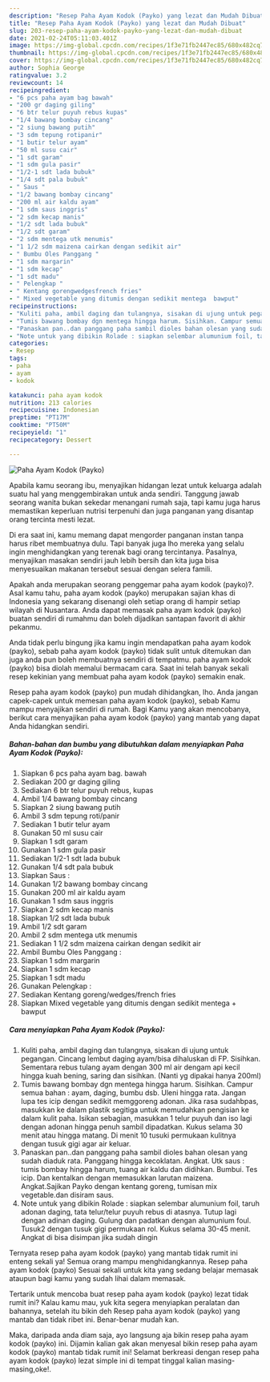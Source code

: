 ```yaml
---
description: "Resep Paha Ayam Kodok (Payko) yang lezat dan Mudah Dibuat"
title: "Resep Paha Ayam Kodok (Payko) yang lezat dan Mudah Dibuat"
slug: 203-resep-paha-ayam-kodok-payko-yang-lezat-dan-mudah-dibuat
date: 2021-02-24T05:11:03.401Z
image: https://img-global.cpcdn.com/recipes/1f3e71fb2447ec85/680x482cq70/paha-ayam-kodok-payko-foto-resep-utama.jpg
thumbnail: https://img-global.cpcdn.com/recipes/1f3e71fb2447ec85/680x482cq70/paha-ayam-kodok-payko-foto-resep-utama.jpg
cover: https://img-global.cpcdn.com/recipes/1f3e71fb2447ec85/680x482cq70/paha-ayam-kodok-payko-foto-resep-utama.jpg
author: Sophia George
ratingvalue: 3.2
reviewcount: 14
recipeingredient:
- "6 pcs paha ayam bag bawah"
- "200 gr daging giling"
- "6 btr telur puyuh rebus kupas"
- "1/4 bawang bombay cincang"
- "2 siung bawang putih"
- "3 sdm tepung rotipanir"
- "1 butir telur ayam"
- "50 ml susu cair"
- "1 sdt garam"
- "1 sdm gula pasir"
- "1/2-1 sdt lada bubuk"
- "1/4 sdt pala bubuk"
- " Saus "
- "1/2 bawang bombay cincang"
- "200 ml air kaldu ayam"
- "1 sdm saus inggris"
- "2 sdm kecap manis"
- "1/2 sdt lada bubuk"
- "1/2 sdt garam"
- "2 sdm mentega utk menumis"
- "1 1/2 sdm maizena cairkan dengan sedikit air"
- " Bumbu Oles Panggang "
- "1 sdm margarin"
- "1 sdm kecap"
- "1 sdt madu"
- " Pelengkap "
- " Kentang gorengwedgesfrench fries"
- " Mixed vegetable yang ditumis dengan sedikit mentega  bawput"
recipeinstructions:
- "Kuliti paha, ambil daging dan tulangnya, sisakan di ujung untuk pegangan. Cincang lembut daging ayam/bisa dihaluskan di FP. Sisihkan. Sementara rebus tulang ayam dengan 300 ml air dengam api kecil hingga kuah bening, saring dan sisihkan. (Nanti yg dipakai hanya 200ml)"
- "Tumis bawang bombay dgn mentega hingga harum. Sisihkan. Campur semua bahan : ayam, daging, bumbu dsb. Uleni hingga rata. Jangan lupa tes icip dengan sedikit memggoreng adonan. Jika rasa sudahbpas, masukkan ke dalam plastik segitiga untuk memudahkan pengisian ke dalam kulit paha. Isikan sebagian, masukkan 1 telur puyuh dan iso lagi dengan adonan hingga penuh sambil dipadatkan. Kukus selama 30 menit atau hingga matang. Di menit 10 tusuki permukaan kulitnya dengan tusuk gigi agar air keluar."
- "Panaskan pan..dan panggang paha sambil dioles bahan olesan yang sudah diaduk rata. Panggang hingga kecoklatan. Angkat. Utk saus : tumis bombay hingga harum, tuang air kaldu dan didihkan. Bumbui. Tes icip. Dan kentalkan dengan memasukkan larutan maizena. Angkat.Sajikan Payko dengan kentang goreng, tumisan mix vegetable.dan disiram saus."
- "Note untuk yang dibikin Rolade : siapkan selembar alumunium foil, taruh adonan daging, tata telur/telur puyuh rebus di atasnya. Tutup lagi dengan adinan daging. Gulung dan padatkan dengan alumunium foul. Tusuk2 dengan tusuk gigi permukaan rol. Kukus selama 30-45 menit. Angkat di bisa disimpan jika sudah dingin"
categories:
- Resep
tags:
- paha
- ayam
- kodok

katakunci: paha ayam kodok 
nutrition: 213 calories
recipecuisine: Indonesian
preptime: "PT17M"
cooktime: "PT50M"
recipeyield: "1"
recipecategory: Dessert

---
```



![Paha Ayam Kodok (Payko)](https://img-global.cpcdn.com/recipes/1f3e71fb2447ec85/680x482cq70/paha-ayam-kodok-payko-foto-resep-utama.jpg)

Apabila kamu seorang ibu, menyajikan hidangan lezat untuk keluarga adalah suatu hal yang menggembirakan untuk anda sendiri. Tanggung jawab seorang  wanita bukan sekedar menangani rumah saja, tapi kamu juga harus memastikan keperluan nutrisi terpenuhi dan juga panganan yang disantap orang tercinta mesti lezat.

Di era  saat ini, kamu memang dapat mengorder panganan instan tanpa harus ribet membuatnya dulu. Tapi banyak juga lho mereka yang selalu ingin menghidangkan yang terenak bagi orang tercintanya. Pasalnya, menyajikan masakan sendiri jauh lebih bersih dan kita juga bisa menyesuaikan makanan tersebut sesuai dengan selera famili. 



Apakah anda merupakan seorang penggemar paha ayam kodok (payko)?. Asal kamu tahu, paha ayam kodok (payko) merupakan sajian khas di Indonesia yang sekarang disenangi oleh setiap orang di hampir setiap wilayah di Nusantara. Anda dapat memasak paha ayam kodok (payko) buatan sendiri di rumahmu dan boleh dijadikan santapan favorit di akhir pekanmu.

Anda tidak perlu bingung jika kamu ingin mendapatkan paha ayam kodok (payko), sebab paha ayam kodok (payko) tidak sulit untuk ditemukan dan juga anda pun boleh membuatnya sendiri di tempatmu. paha ayam kodok (payko) bisa diolah memalui bermacam cara. Saat ini telah banyak sekali resep kekinian yang membuat paha ayam kodok (payko) semakin enak.

Resep paha ayam kodok (payko) pun mudah dihidangkan, lho. Anda jangan capek-capek untuk memesan paha ayam kodok (payko), sebab Kamu mampu menyajikan sendiri di rumah. Bagi Kamu yang akan mencobanya, berikut cara menyajikan paha ayam kodok (payko) yang mantab yang dapat Anda hidangkan sendiri.

<!--inarticleads1-->

##### Bahan-bahan dan bumbu yang dibutuhkan dalam menyiapkan Paha Ayam Kodok (Payko):

1. Siapkan 6 pcs paha ayam bag. bawah
1. Sediakan 200 gr daging giling
1. Sediakan 6 btr telur puyuh rebus, kupas
1. Ambil 1/4 bawang bombay cincang
1. Siapkan 2 siung bawang putih
1. Ambil 3 sdm tepung roti/panir
1. Sediakan 1 butir telur ayam
1. Gunakan 50 ml susu cair
1. Siapkan 1 sdt garam
1. Gunakan 1 sdm gula pasir
1. Sediakan 1/2-1 sdt lada bubuk
1. Gunakan 1/4 sdt pala bubuk
1. Siapkan  Saus :
1. Gunakan 1/2 bawang bombay cincang
1. Gunakan 200 ml air kaldu ayam
1. Gunakan 1 sdm saus inggris
1. Siapkan 2 sdm kecap manis
1. Siapkan 1/2 sdt lada bubuk
1. Ambil 1/2 sdt garam
1. Ambil 2 sdm mentega utk menumis
1. Sediakan 1 1/2 sdm maizena cairkan dengan sedikit air
1. Ambil  Bumbu Oles Panggang :
1. Siapkan 1 sdm margarin
1. Siapkan 1 sdm kecap
1. Siapkan 1 sdt madu
1. Gunakan  Pelengkap :
1. Sediakan  Kentang goreng/wedges/french fries
1. Siapkan  Mixed vegetable yang ditumis dengan sedikit mentega + bawput




<!--inarticleads2-->

##### Cara menyiapkan Paha Ayam Kodok (Payko):

1. Kuliti paha, ambil daging dan tulangnya, sisakan di ujung untuk pegangan. Cincang lembut daging ayam/bisa dihaluskan di FP. Sisihkan. Sementara rebus tulang ayam dengan 300 ml air dengam api kecil hingga kuah bening, saring dan sisihkan. (Nanti yg dipakai hanya 200ml)
1. Tumis bawang bombay dgn mentega hingga harum. Sisihkan. Campur semua bahan : ayam, daging, bumbu dsb. Uleni hingga rata. Jangan lupa tes icip dengan sedikit memggoreng adonan. Jika rasa sudahbpas, masukkan ke dalam plastik segitiga untuk memudahkan pengisian ke dalam kulit paha. Isikan sebagian, masukkan 1 telur puyuh dan iso lagi dengan adonan hingga penuh sambil dipadatkan. Kukus selama 30 menit atau hingga matang. Di menit 10 tusuki permukaan kulitnya dengan tusuk gigi agar air keluar.
1. Panaskan pan..dan panggang paha sambil dioles bahan olesan yang sudah diaduk rata. Panggang hingga kecoklatan. Angkat. Utk saus : tumis bombay hingga harum, tuang air kaldu dan didihkan. Bumbui. Tes icip. Dan kentalkan dengan memasukkan larutan maizena. Angkat.Sajikan Payko dengan kentang goreng, tumisan mix vegetable.dan disiram saus.
1. Note untuk yang dibikin Rolade : siapkan selembar alumunium foil, taruh adonan daging, tata telur/telur puyuh rebus di atasnya. Tutup lagi dengan adinan daging. Gulung dan padatkan dengan alumunium foul. Tusuk2 dengan tusuk gigi permukaan rol. Kukus selama 30-45 menit. Angkat di bisa disimpan jika sudah dingin




Ternyata resep paha ayam kodok (payko) yang mantab tidak rumit ini enteng sekali ya! Semua orang mampu menghidangkannya. Resep paha ayam kodok (payko) Sesuai sekali untuk kita yang sedang belajar memasak ataupun bagi kamu yang sudah lihai dalam memasak.

Tertarik untuk mencoba buat resep paha ayam kodok (payko) lezat tidak rumit ini? Kalau kamu mau, yuk kita segera menyiapkan peralatan dan bahannya, setelah itu bikin deh Resep paha ayam kodok (payko) yang mantab dan tidak ribet ini. Benar-benar mudah kan. 

Maka, daripada anda diam saja, ayo langsung aja bikin resep paha ayam kodok (payko) ini. Dijamin kalian gak akan menyesal bikin resep paha ayam kodok (payko) mantab tidak rumit ini! Selamat berkreasi dengan resep paha ayam kodok (payko) lezat simple ini di tempat tinggal kalian masing-masing,oke!.

